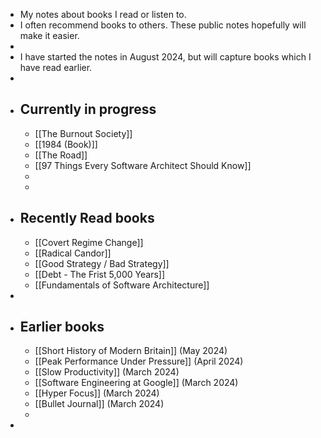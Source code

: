 - My notes about books I read or listen to.
- I often recommend books to others. These public notes hopefully will make it easier.
-
- I have started the notes in August 2024, but will capture books which I have read earlier.
-
- ## Currently in progress
	- [[The Burnout Society]]
	- [[1984 (Book)]]
	- [[The Road]]
	- [[97 Things Every Software Architect Should Know]]
	-
	-
- ## Recently Read books
	- [[Covert Regime Change]]
	- [[Radical Candor]]
	- [[Good Strategy / Bad Strategy]]
	- [[Debt - The Frist 5,000 Years]]
	- [[Fundamentals of Software Architecture]]
-
- ## Earlier books
	- [[Short History of Modern Britain]] (May 2024)
	- [[Peak Performance Under Pressure]] (April 2024)
	- [[Slow Productivity]] (March 2024)
	- [[Software Engineering at Google]] (March 2024)
	- [[Hyper Focus]] (March 2024)
	- [[Bullet Journal]] (March 2024)
	-
-